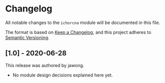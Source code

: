 # Changelog

All notable changes to the `ichorcna` module will be documented in this file.

The format is based on [Keep a Changelog](https://keepachangelog.com/en/1.0.0/),
and this project adheres to [Semantic Versioning](https://semver.org/spec/v2.0.0.html).

## [1.0] - 2020-06-28

This release was authored by jawong.

<!-- TODO: Explain each important module design decision below. -->

- No module design decisions explained here yet.
